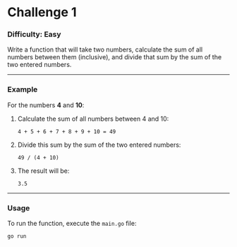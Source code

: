 # Challenge 1

### Difficulty: Easy

Write a function that will take two numbers, calculate the sum of all numbers between them (inclusive), and divide that sum by the sum of the two entered numbers.

---

### Example

For the numbers **4** and **10**:

1. Calculate the sum of all numbers between 4 and 10:

   ```
   4 + 5 + 6 + 7 + 8 + 9 + 10 = 49
   ```

2. Divide this sum by the sum of the two entered numbers:

   ```
   49 / (4 + 10)
   ```

3. The result will be:

   ```
   3.5
   ```

---

### Usage

To run the function, execute the `main.go` file:

```sh
go run
```
